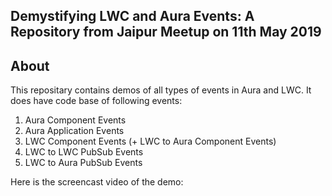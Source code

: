 Demystifying LWC and Aura Events: A Repository from Jaipur Meetup on 11th May 2019
-------

About
-------------
This repositary contains demos of all types of events in Aura and LWC. It does have code base of following events:
1. Aura Component Events
2. Aura Application Events
3. LWC Component Events (+ LWC to Aura Component Events)
4. LWC to LWC PubSub Events
5. LWC to Aura PubSub Events

Here is the screencast video of the demo:
